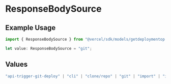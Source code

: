 # ResponseBodySource

## Example Usage

```typescript
import { ResponseBodySource } from "@vercel/sdk/models/getdeploymentop.js";

let value: ResponseBodySource = "git";
```

## Values

```typescript
"api-trigger-git-deploy" | "cli" | "clone/repo" | "git" | "import" | "import/repo" | "redeploy" | "v0-web"
```